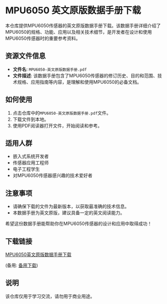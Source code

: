# MPU6050 英文原版数据手册下载

本仓库提供MPU6050传感器的英文原版数据手册下载。该数据手册详细介绍了MPU6050的规格、功能、应用以及相关技术细节，是开发者在设计和使用MPU6050传感器时的重要参考资料。

## 资源文件信息

- **文件名**: `MPU6050-英文原版数据手册.pdf`
- **文件描述**: 该数据手册包含了MPU6050传感器的修订历史、目的和范围、技术规格、应用指南等内容，是理解和使用MPU6050的必备文档。

## 如何使用

1. 点击仓库中的`MPU6050-英文原版数据手册.pdf`文件。
2. 下载文件到本地。
3. 使用PDF阅读器打开文件，开始阅读和参考。

## 适用人群

- 嵌入式系统开发者
- 传感器应用工程师
- 电子工程学生
- 对MPU6050传感器感兴趣的技术爱好者

## 注意事项

- 请确保下载的文件为最新版本，以获取最准确的技术信息。
- 本数据手册为英文原版，建议具备一定的英文阅读能力。

希望这份数据手册能帮助你在MPU6050传感器的设计和应用中取得成功！

## 下载链接
[MPU6050英文原版数据手册下载](https://pan.quark.cn/s/52dba0007c36) 

(备用: [备用下载](https://pan.baidu.com/s/1pUiMQmVd-bnx3-72HcLN_A?pwd=55e4))

## 说明

该仓库仅用于学习交流，请勿用于商业用途。
